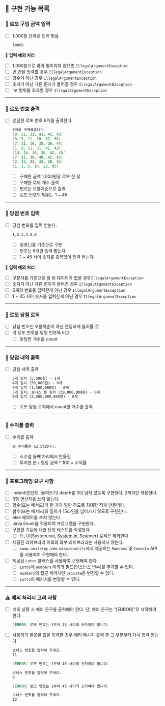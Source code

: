 ## 🎯 구현 기능 목록

### 📌 로또 구입 금액 입력

- [ ]  1,000원 단위로 입력 받음

   ```markdown
   14000
   ```


**🚫 입력 예외 처리**

- [ ]  1,000원으로 맞아 떨어지지 않으면 `IllegalArgumentException`
- [ ]  빈 칸을 입력할 경우 `IllegalArgumentException`
- [ ]  양수가 아닌 경우 `IllegalArgumentException`
- [ ]  숫자가 아닌 다른 문자가 들어갈 경우 `IllegalArgumentException`
- [ ]  Int 범위를 초과할 경우 `IllegalArgumentException`

---

### 📌 로또 번호 출력

- [ ]  랜덤한 로또 번호 6개를 출력한다.

   ```markdown
   8개를 구매했습니다.
   [8, 21, 23, 41, 42, 43] 
   [3, 5, 11, 16, 32, 38] 
   [7, 11, 16, 35, 36, 44] 
   [1, 8, 11, 31, 41, 42] 
   [13, 14, 16, 38, 42, 45] 
   [7, 11, 30, 40, 42, 43] 
   [2, 13, 22, 32, 38, 45] 
   [1, 3, 5, 14, 22, 45]
   ```

   - [ ]  구매한 금액 1,000원당 로또 한 장
   - [ ]  구매한 로또 개수 출력
   - [ ]  번호는 오름차순으로 출력
   - [ ]  로또 번호의 범위는 1 ~ 45

---

### 📌 당첨 번호 입력

- [ ]  당첨 번호를 입력 받는다.

   ```markdown
   1,2,3,4,5,6
   ```

   - [ ]  쉼표(,)를 기준으로 구분
   - [ ]  번호는 6개만 입력 받는다.
   - [ ]  1 ~ 45 사이 숫자를 중복없이 입력 받는다.

**🚫 입력 예외 처리**

- [ ]  구분자를 기준으로 앞 뒤 데이터가 없을 경우`IllegalArgumentException`
- [ ]  숫자가 아닌 다른 문자가 들어간 경우 `IllegalArgumentException`
- [ ]  6개의 번호를 입력한게 아닌 경우 `IllegalArgumentException`
- [ ]  1 ~ 45 사이 숫자를 입력한게 아닌 경우 `IllegalArgumentException`

---

### 📌 로또 당첨 로직

- [ ]  당첨 번호는 오름차순이 아닌 랜덤하게 들어올 것
- [ ]  각 로또 번호를 당첨 번호와 비교
   - [ ]  동일한 개수를 count

---

### 📌 당첨 내역 출력

- [ ]  당첨 내역 출력

   ```markdown
   3개 일치 (5,000원) - 1개
   4개 일치 (50,000원) - 0개
   5개 일치 (1,500,000원) - 0개
   5개 일치, 보너스 볼 일치 (30,000,000원) - 0개
   6개 일치 (2,000,000,000원) - 0개
   ```

   - [ ]  로또 당첨 로직에서 count한 개수를 출력

---

### 📌 수익률 출력

- [ ]  수익률 출력

   ```markdown
   총 수익률은 62.5%입니다.
   ```

   - [ ]  소수점 둘째 자리에서 반올림
   - [ ]  투자한 돈 / 당첨 금액 * 100 = 수익률

---

### 📌 **프로그래밍 요구 사항**

- [ ]  indent(인덴트, 들여쓰기) depth를 3이 넘지 않도록 구현한다. 2까지만 허용한다.
- [ ]  3항 연산자를 쓰지 않는다.
- [ ]  함수(또는 메서드)가 한 가지 일만 하도록 최대한 작게 만들어라.
- [ ]  함수(또는 메서드)의 길이가 15라인을 넘어가지 않도록 구현한다.
- [ ]  else 예약어를 쓰지 않는다.
- [ ]  Java Enum을 적용하여 프로그램을 구현한다.
- [ ]  구현한 기능에 대한 단위 테스트를 작성한다.
   - [ ]  단, UI(System.out, [System.in](http://system.in/), Scanner) 로직은 제외한다.
- [ ]  제공된 라이브러리 이외의 외부 라이브러리는 사용하지 않는다.
   - [ ]  `camp.nextstep.edu.missionutils`에서 제공하는 `Randoms` 및 `Console` API를 사용하여 구현해야 한다.
- [ ]  제공된 `Lotto` 클래스를 사용하여 구현해야 한다.
   - [ ]  `Lotto`에 `numbers` 이외의 필드(인스턴스 변수)를 추가할 수 없다.
   - [ ]  `numbers`의 접근 제어자인 `private`은 변경할 수 없다.
   - [ ]  `Lotto`의 패키지를 변경할 수 있다.

---

### ⚠️ 예외 처리시 고려 사항

- [ ]  예외 상황 시 에러 문구를 출력해야 한다. 단, 에러 문구는 "[ERROR]"로 시작해야 한다.

   ```markdown
   [ERROR] 로또 번호는 1부터 45 사이의 숫자여야 합니다.
   ```

- [ ]  사용자가 잘못된 값을 입력한 경우 에러 메시지 출력 후 그 부분부터 다시 입력 받는다.

   ```markdown
   보너스 번호를 입력해 주세요.
   71
   
   [ERROR] 로또 번호는 1부터 45 사이의 숫자여야 합니다.
   
   보너스 번호를 입력해 주세요.
   0
   
   [ERROR] 로또 번호는 1부터 45 사이의 숫자여야 합니다.
   
   보너스 번호를 입력해 주세요.
   12
   ```